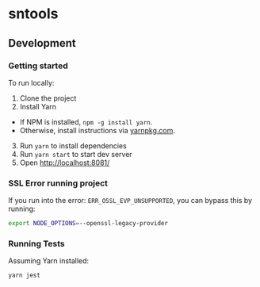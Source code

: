 # sntools

## Development

### Getting started

To run locally:

1. Clone the project
2. Install Yarn
  - If NPM is installed, `npm -g install yarn`.
  - Otherwise, install instructions via [yarnpkg.com](https://yarnpkg.com/getting-started/install).
3. Run `yarn` to install dependencies
4. Run `yarn start` to start dev server
5. Open [http://localhost:8081/](http://localhost:8081)

### SSL Error running project
If you run into the error: `ERR_OSSL_EVP_UNSUPPORTED`, you can bypass this by running:
```bash
export NODE_OPTIONS=--openssl-legacy-provider
```

### Running Tests
Assuming Yarn installed:
```bash
yarn jest
```